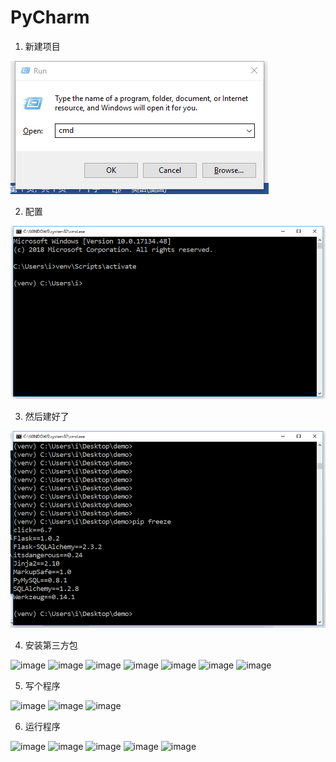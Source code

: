 # PyCharm

1. 新建项目

![image](/assets/step1.png)

2. 配置

![image](/assets/step2.png)

3. 然后建好了

![image](/assets/step3.png)

4. 安装第三方包

![image](/assets/step4-1.png)
![image](/assets/step4-2.png)
![image](/assets/step4-3.png)
![image](/assets/step4-4.png)
![image](/assets/step4-5.png)
![image](/assets/step4-6.png)
![image](/assets/step4-7.png)

5. 写个程序

![image](/assets/step5-1.png)
![image](/assets/step5-2.png)
![image](/assets/step5-3.png)

6. 运行程序

![image](/assets/step6-1.png)
![image](/assets/step6-2.png)
![image](/assets/step6-3.png)
![image](/assets/step6-4.png)
![image](/assets/step6-5.png)

